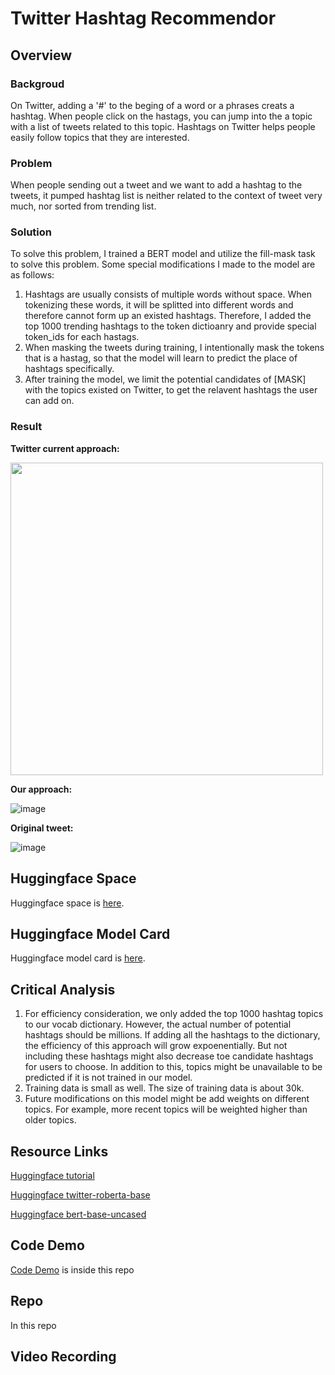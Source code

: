 # Twitter Hashtag Recommendor

## Overview

### Backgroud
On Twitter, adding a '#' to the beging of a word or a phrases creats a hashtag. When people click on the hastags, you can jump into the a topic with a list of tweets related to this topic. Hashtags on Twitter helps people easily follow topics that they are interested. 

### Problem
When people sending out a tweet and we want to add a hashtag to the tweets, it pumped hashtag list is neither related to the context of tweet very much, nor sorted from trending list. 

### Solution
To solve this problem, I trained a BERT model and utilize the fill-mask task to solve this problem.
Some special modifications I made to the model are as follows:
1. Hashtags are usually consists of multiple words without space. When tokenizing these words, it will be splitted into different words and therefore cannot form up an existed hashtags. Therefore, I added the top 1000 trending hashtags to the token dictioanry and provide special token_ids for each hastags. 
2. When masking the tweets during training, I intentionally mask the tokens that is a hastag, so that the model will learn to predict the place of hashtags specifically.
3. After training the model, we limit the potential candidates of [MASK] with the topics existed on Twitter, to get the relavent hashtags the user can add on. 

### Result
**Twitter current approach:**

<!-- ![f7b41c675776eacc0a638f1517c8fb3](https://user-images.githubusercontent.com/56851668/163923465-a0ac8c4b-a6f1-4553-bc70-aff6c8365ef5.jpg) -->
<img src="https://user-images.githubusercontent.com/56851668/163923465-a0ac8c4b-a6f1-4553-bc70-aff6c8365ef5.jpg" width="500">


**Our approach:**

![image](https://user-images.githubusercontent.com/56851668/163928564-029eff54-e89a-433d-9993-6ed6f60f4950.png)

**Original tweet:**

![image](https://user-images.githubusercontent.com/56851668/163923602-f7710650-69fd-4313-a653-94f45fae8d81.png)


## Huggingface Space
Huggingface space is [here](https://huggingface.co/spaces/vivianhuang88/hashtag_rec).

## Huggingface Model Card
Huggingface model card is [here](https://huggingface.co/vivianhuang88/bert_twitter_hashtag/tree/main).

## Critical Analysis
1. For efficiency consideration, we only added the top 1000 hashtag topics to our vocab dictionary. However, the actual number of potential hashtags should be millions. If adding all the hashtags to the dictionary, the efficiency of this approach will grow expoenentially. But not including these hashtags might also decrease toe candidate hashtags for users to choose. In addition to this, topics might be unavailable to be predicted if it is not trained in our model. 
2. Training data is small as well. The size of training data is about 30k. 
3. Future modifications on this model might be add weights on different topics. For example, more recent topics will be weighted higher than older topics.


## Resource Links

[Huggingface tutorial](https://huggingface.co/course/chapter7/3?fw=pt#using-our-finetuned-model)

[Huggingface twitter-roberta-base](https://huggingface.co/cardiffnlp/twitter-roberta-base)

[Huggingface bert-base-uncased](https://huggingface.co/bert-base-uncased)

## Code Demo

[Code Demo](https://github.com/zbszd04160408/twitter_hashtag_recommendor/blob/main/30-ModelWalkthrough.ipynb) is inside this repo

## Repo
In this repo

## Video Recording
